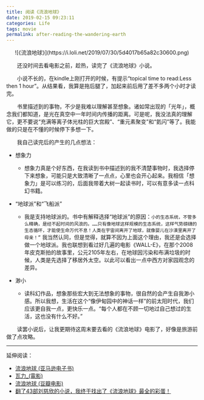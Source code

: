 ```yaml
---
title: 阅读《流浪地球》
date: 2019-02-15 09:23:11
categories: Life
tags: movie
permalink: after-reading-the-wandering-earth
---
```


<center>![《流浪地球》](https://i.loli.net/2019/07/30/5d4017b65a82c30600.png)</center>

　　还没时间去看电影之前，趁热，读完了《流浪地球》小说。

　　小说不长的，在kindle上刚打开的时候，有提示“topical time to read:Less then 1 hour”。从结果看，我算是拖后腿了，加起来前后用了差不多两个小时才读完。

　　书里描述到的事物，不少是我难以理解甚至想象。诸如常出现的「光年」，概念我们都知道，是光在真空中一年时间内传播的距离。可是呢，我没法真的理解它，更不要说“充满等离子体光柱的巨大宫殿”、“重元素聚变”和“氦闪”等了。我能做的只是在不懂的时候停下多想一下。

<!-- more -->

　　我自己读完后的产生的几点想法：

- 想象力
    - 想象力真是个好东西，在我读到书中描述到的我不清楚事物时，我选择停下来想象，可能只是大致清晰了一点点，心里也会开心起来。我相信「想象力」是可以练习的，后面我带着大树一起读书时，可以有意多读一点科幻书籍。

- “地球派”和“飞船派”
    - 我是支持地球派的。书中有解释选择“地球派”的原因：`小的生态系统，不管多么精确，是经不起时间的风浪的。……只有像地球这样规模的生态系统，这样气势磅礴的生态循环，才能使生命万代不息！人类在宇宙间离开了地球，就像婴儿在沙漠里离开了母亲！”` 我当然认同，但是觉得，就算不因为上面这个理由，我还是会选择做一个地球派。我也联想到看过好几遍的电影《WALL-E》，在那个2008年皮克斯拍的故事里，公元2105年左右，在地球因污染和布满垃圾的时候，人类是先选择了移居外太空。以此可以看出一点中西方对家园观念的差异。

- 渺小
    - 读科幻作品，想象那些宏大到无法想象的事物，很自然的会产生自我渺小感。所以我想，生活在这个“像伊甸园中的神话一样”的前太阳时代，我们应该更自我一点，更快乐一点。“每个人都在不顾一切地过自己想过的生活，这也没有什么不好。”



　　读罢小说后，让我更期待这周末要去看的《流浪地球》电影了，好像是旅游前做了点攻略。

-------

延伸阅读：

- [流浪地球 (亚马逊电子书)](https://www.amazon.cn/dp/B07FVJTHTD?_encoding=UTF8&ref_=ku_mi_rw_edp)
- [瓦力_(電影)](https://www.wikiwand.com/zh/%E7%93%A6%E5%8A%9B_(%E9%9B%BB%E5%BD%B1))
- [流浪地球 (豆瓣电影)](https://movie.douban.com/subject/26266893/)
- [翻了43部刘慈欣的小说，我终于找出了《流浪地球》最全的彩蛋！](https://mp.weixin.qq.com/s?__biz=MzAxMTAzNDM2OQ==&mid=2657074920&idx=3&sn=b7fb45389067f85ffda45d5db13769a5&chksm=80ec5486b79bdd90fade376aca9fcce0c17746e52d505dea9e687cfc3bdbec9392f1aa111c4e&mpshare=1&scene=1&srcid=0213bWITe7yuhV0LlXlmn6mF%23rd)